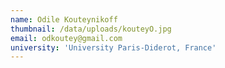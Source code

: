 ```yaml
---
name: Odile Kouteynikoff
thumbnail: /data/uploads/kouteyO.jpg
email: odkoutey@gmail.com
university: 'University Paris-Diderot, France'
---
```


